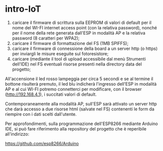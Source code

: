 # intro-IoT
1) caricare il firmware di scrittura sulla EEPROM di valori di default per il nome del WI-FI internet access point (con la relativa password), nonché per il nome della rete generata dall'ESP in modalità AP e la relativa password (8 caratteri per WPA2);
2) caricare il firmware di formattazione del FS (1MB SPIFFS);
3) caricare il firmware di connessione della board a un server http (o https) per inviargli le misure eseguite sul fotoresistore;
4) caricare (mediante il tool di upload accessibile dal menù Strumenti dell'IDE) nel FS eventuali risorse presenti nella directory data del progetto;

All'accensione il led rosso lampeggia per circa 5 secondi e se al termine il bottone risulterà premuto, il led blu indicherà l'ingresso dell'ESP in modalità AP e al cui WI-FI potremo connetterci per modificare, con il browser (http://192.168.4.1), i succitati valori di default.

Contemporaneamente alla modalità AP, sull'ESP sarà attivato un server http che darà accesso a due risorse html (salvate nel FS) contenenti le form da riempire con i dati scelti dall'utente. 

Per approfondimenti, sulla programmazione dell'ESP8266 mediante Arduino IDE, si può fare riferimento alla repository del progetto che è  reperibile all'indirizzo:

https://github.com/esp8266/Arduino

